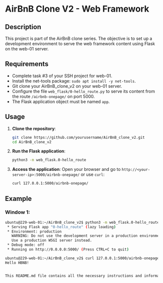 # AirBnB Clone V2 - Web Framework

## Description

This project is part of the AirBnB clone series. The objective is to set up a development environment to serve the web framework content using Flask on the web-01 server.

## Requirements

- Complete task #3 of your SSH project for web-01.
- Install the net-tools package: `sudo apt install -y net-tools`.
- Git clone your AirBnB_clone_v2 on your web-01 server.
- Configure the file `web_flask/0-hello_route.py` to serve its content from the route `/airbnb-onepage/` on port 5000.
- The Flask application object must be named `app`.

## Usage

1. **Clone the repository**:
    ```bash
    git clone https://github.com/yourusername/AirBnB_clone_v2.git
    cd AirBnB_clone_v2
    ```

2. **Run the Flask application**:
    ```bash
    python3 -m web_flask.0-hello_route
    ```

3. **Access the application**:
    Open your browser and go to `http://<your-server-ip>:5000/airbnb-onepage/` or use `curl`:
    ```bash
    curl 127.0.0.1:5000/airbnb-onepage/
    ```

## Example

### Window 1:
```bash
ubuntu@229-web-01:~/AirBnB_clone_v2$ python3 -m web_flask.0-hello_route
 * Serving Flask app "0-hello_route" (lazy loading)
 * Environment: production
   WARNING: Do not use the development server in a production environment.
   Use a production WSGI server instead.
 * Debug mode: off
 * Running on http://0.0.0.0:5000/ (Press CTRL+C to quit)

ubuntu@229-web-01:~/AirBnB_clone_v2$ curl 127.0.0.1:5000/airbnb-onepage/
Hello HBNB!


This README.md file contains all the necessary instructions and information for setting up the development environment, running the Flask application, and accessing it. Make sure to replace `yourusername` with your actual GitHub username.

